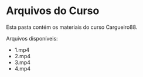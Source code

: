 # Arquivos do Curso

Esta pasta contém os materiais do curso Cargueiro88.

Arquivos disponíveis:
- 1.mp4
- 2.mp4
- 3.mp4
- 4.mp4